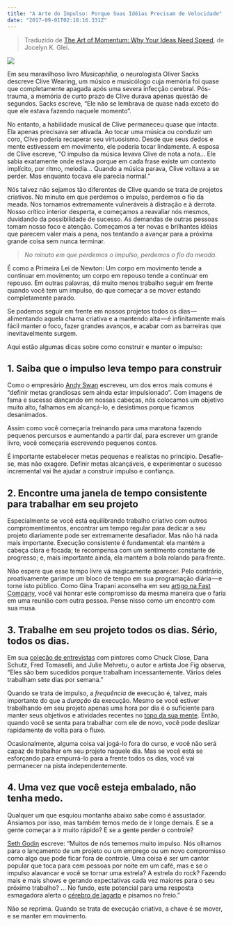 ```yaml
---
title: "A Arte do Impulso: Porque Suas Idéias Precisam de Velocidade"
date: "2017-09-01T02:18:16.331Z"
---
```

> Traduzido de [The Art of Momentum: Why Your Ideas Need Speed](http://the99percent.com/tips/6815/The-Art-of-Momentum-Why-Your-Ideas-Need-Speed), de Jocelyn K. Glei.

![](./1_qNfgp-53-nrSwVzQfV-XTg2.png)

Em seu maravilhoso livro _Musicophilia_, o neurologista Oliver Sacks descreve Clive Wearing, um músico e musicólogo cuja memória foi quase que completamente apagada após uma severa infecção cerebral. Pós-trauma, a memória de curto prazo de Clive durava apenas questão de segundos. Sacks escreve, “Ele não se lembrava de quase nada exceto do que ele estava fazendo naquele momento”.

No entanto, a habilidade musical de Clive permaneceu quase que intacta. Ela apenas precisava ser ativada. Ao tocar uma música ou conduzir um coro, Clive poderia recuperar seu virtuosismo. Desde que seus dedos e mente estivessem em movimento, ele poderia tocar lindamente. A esposa de Clive escreve, “O impulso da música levava Clive de nota a nota… Ele sabia exatamente onde estava porque em cada frase existe um contexto implícito, por ritmo, melodia… Quando a música parava, Clive voltava a se perder. Mas enquanto tocava ele parecia normal.”

Nós talvez não sejamos tão diferentes de Clive quando se trata de projetos criativos. No minuto em que perdemos o impulso, perdemos o fio da meada. Nos tornamos extremamente vulneráveis à distração e à derrota. Nosso crítico interior desperta, e começamos a reavaliar nós mesmos, duvidando da possibilidade de sucesso. As demandas de outras pessoas tomam nosso foco e atenção. Começamos a ter novas e brilhantes idéias que parecem valer mais a pena, nos tentando a avançar para a próxima grande coisa sem nunca terminar.

> _No minuto em que perdemos o impulso, perdemos o fio da meada._

É como a Primeira Lei de Newton: Um corpo em movimento tende a continuar em movimento; um corpo em repouso tende a continuar em repouso. Em outras palavras, dá muito menos trabalho seguir em frente quando você tem um impulso, do que começar a se mover estando completamente parado.

Se podemos seguir em frente em nossos projetos todos os dias — alimentando aquela chama criativa e a mantendo alta — é infinitamente mais fácil manter o foco, fazer grandes avanços, e acabar com as barreiras que inevitavelmente surgem.

Aqui estão algumas dicas sobre como construir e manter o impulso:

## 1\. Saiba que o impulso leva tempo para construir

Como o empresário [Andy Swan](http://andyswan.com/blog/2010/01/06/momentum/) escreveu, um dos erros mais comuns é “definir metas grandiosas sem ainda estar impulsionado”. Com imagens de fama e sucesso dançando em nossas cabeças, nós colocamos um objetivo muito alto, falhamos em alcançá-lo, e desistimos porque ficamos desanimados.

Assim como você começaria treinando para uma maratona fazendo pequenos percursos e aumentando a partir daí, para escrever um grande livro, você começaria escrevendo pequenos contos.

É importante estabelecer metas pequenas e realistas no princípio. Desafie-se, mas não exagere. Definir metas alcançáveis, e experimentar o sucesso incremental vai lhe ajudar a construir impulso e confiança.

## 2\. Encontre uma janela de tempo consistente para trabalhar em seu projeto

Especialmente se você está equilibrando trabalho criativo com outros compromentimentos, encontrar um tempo regular para dedicar a seu projeto diariamente pode ser extremamente desafiador. Mas não há nada mais importante. Execução consistente é fundamental: ela mantém a cabeça clara e focada; te recompensa com um sentimento constante de progresso; e, mais importante ainda, ela mantém a bola rolando para frente.

Não espere que esse tempo livre vá magicamente aparecer. Pelo contrário, proativamente garimpe um bloco de tempo em sua programação diária — e torne isto público. Como Gina Trapani aconselha em seu [artigo na Fast Company](http://www.fastcompany.com/article/work-smart-take-back-your-calendar-with-defensive-scheduling?partner), você vai honrar este compromisso da mesma maneira que o faria em uma reunião com outra pessoa. Pense nisso como um encontro com sua musa.

## 3\. Trabalhe em seu projeto todos os dias. Sério, todos os dias.

Em sua [coleção de entrevistas](http://www.themorningnews.org/archives/galleries/inside_the_painters_studio/) com pintores como Chuck Close, Dana Schutz, Fred Tomaselli, and Julie Mehretu, o autor e artista Joe Fig observa, “Eles são bem sucedidos porque trabalham incessantemente. Vários deles trabalham sete dias por semana.”

Quando se trata de impulso, a _frequência_ de execução é, talvez, mais importante do que a _duração_ da execução. Mesmo se você estiver trabalhando em seu projeto apenas uma hora por dia é o suficiente para manter seus objetivos e atividades recentes no [topo da sua mente](http://www.paulgraham.com/top.html). Então, quando você se senta para trabalhar com ele de novo, você pode deslizar rapidamente de volta para o fluxo.

Ocasionalmente, alguma coisa vai jogá-lo fora do curso, e você não será capaz de trabalhar em seu projeto naquele dia. Mas se você está se esforçando para empurrá-lo para a frente todos os dias, você vai permanecer na pista independentemente.

## 4\. Uma vez que você esteja embalado, não tenha medo.

Qualquer um que esquiou montanha abaixo sabe como é assustador. Ansiamos por isso, mas também temos medo de ir longe demais. E se a gente começar a ir muito rápido? E se a gente perder o controle?

[Seth Godin](http://sethgodin.typepad.com/seths_blog/2010/08/avoidingmomentum.html) escreve: “Muitos de nós tememos muito impulso. Nós olhamos para o lançamento de um projeto ou um emprego ou um novo compromisso como algo que pode ficar fora de controle. Uma coisa é ser um cantor popular que toca para cem pessoas por noite em um café, mas e se o impulso alavancar e você se tornar uma estrela? A estrela do rock? Fazendo mais e mais shows e gerando expectativas cada vez maiores para o seu próximo trabalho? … No fundo, este potencial para uma resposta esmagadora alerta o [cérebro de lagarto](http://99u.com/videos/5822/seth-godin-quieting-the-lizard-brain) e pisamos no freio.”

Não se reprima. Quando se trata de execução criativa, a chave é se mover, e se manter em movimento.